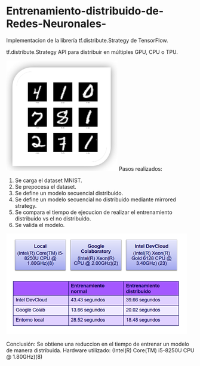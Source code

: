 # Entrenamiento-distribuido-de-Redes-Neuronales-
Implementacion de la librería tf.distribute.Strategy de TensorFlow.

tf.distribute.Strategy
 API para distribuir en múltiples GPU, CPU o TPU.
 
 ![Data set utilizado:](mnist.png)
Pasos realizados:

1. Se carga el dataset MNIST.
2. Se prepocesa el dataset.
3. Se define un modelo secuencial distribuido.
4. Se define un modelo secuencial no distribuido mediante mirrored strategy.
5. Se compara el tiempo de ejecucion de realizar el entrenamiento distribuido vs el no distribuido.
6. Se valida el modelo.

 ![Resultados obtenidos:](resultados.PNG)
 
 

Conclusión: Se obtiene una reduccion en el tiempo de entrenar un modelo de manera distribuida.
Hardware utilizado: (Intel(R) Core(TM) i5-8250U CPU @ 1.80GHz)(8)



